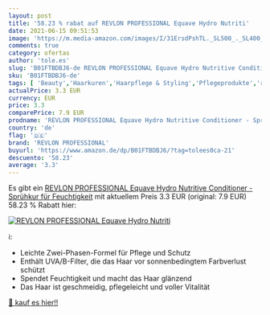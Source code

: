 ```yaml
---
layout: post
title: '58.23 % rabat auf REVLON PROFESSIONAL Equave Hydro Nutriti'
date: 2021-06-15 09:51:53
image: 'https://m.media-amazon.com/images/I/31ErsdPshTL._SL500_._SL400_.jpg'
comments: true
category: ofertas
author: 'tole.es'
slug: 'B01FTBDBJ6-de REVLON PROFESSIONAL Equave Hydro Nutritive Conditioner -...'
sku: 'B01FTBDBJ6-de'
tags: [ 'Beauty','Haarkuren','Haarpflege & Styling','Pflegeprodukte','revlon professional', ]
actualPrice: 3.3 EUR
currency: EUR
price: 3.3
comparePrice: 7.9 EUR
prodname: 'REVLON PROFESSIONAL Equave Hydro Nutritive Conditioner - Sprühkur für Feuchtigkeit'
country: 'de'
flag: '🇩🇪'
brand: 'REVLON PROFESSIONAL'
buyurl: 'https://www.amazon.de/dp/B01FTBDBJ6/?tag=tolees0ca-21'
descuento: '58.23'
average: '3.3'
---
```


Es gibt ein [REVLON PROFESSIONAL Equave Hydro Nutritive Conditioner - Sprühkur für Feuchtigkeit](https://www.amazon.de/dp/B01FTBDBJ6/?tag=tolees0ca-21) mit aktuellem Preis 3.3 EUR (original: 7.9 EUR) 58.23 % Rabatt hier:

[![REVLON PROFESSIONAL Equave Hydro Nutriti](https://m.media-amazon.com/images/I/31ErsdPshTL._SL500_._SL400_.jpg)](https://www.amazon.de/dp/B01FTBDBJ6/?tag=tolees0ca-21)

ℹ️:

- Leichte Zwei-Phasen-Formel für Pflege und Schutz
- Enthält UVA/B-Filter, die das Haar vor sonnenbedingtem Farbverlust schützt
- Spendet Feuchtigkeit und macht das Haar glänzend
- Das Haar ist geschmeidig, pflegeleicht und voller Vitalität

[🛒 kauf es hier!!](https://www.amazon.de/dp/B01FTBDBJ6/?tag=tolees0ca-21)
